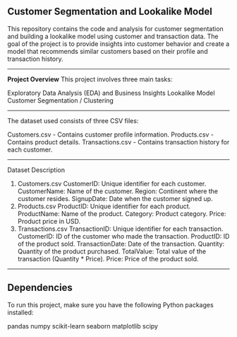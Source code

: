 Customer Segmentation and Lookalike Model
----------------------------------------------------------------------------------------

This repository contains the code and analysis for customer segmentation and building a lookalike model using customer and transaction data. The goal of the project is to provide insights into customer behavior and create a model that recommends similar customers based on their profile and transaction history.

------------------------------------------------------------------------------------------
**Project Overview**
This project involves three main tasks:

Exploratory Data Analysis (EDA) and Business Insights
Lookalike Model
Customer Segmentation / Clustering

--------------------------------------------------------------------------------------------
The dataset used consists of three CSV files:

Customers.csv - Contains customer profile information.
Products.csv - Contains product details.
Transactions.csv - Contains transaction history for each customer.

---------------------------------------------------------------------------------------------
Dataset Description
1. Customers.csv
CustomerID: Unique identifier for each customer.
CustomerName: Name of the customer.
Region: Continent where the customer resides.
SignupDate: Date when the customer signed up.
2. Products.csv
ProductID: Unique identifier for each product.
ProductName: Name of the product.
Category: Product category.
Price: Product price in USD.
3. Transactions.csv
TransactionID: Unique identifier for each transaction.
CustomerID: ID of the customer who made the transaction.
ProductID: ID of the product sold.
TransactionDate: Date of the transaction.
Quantity: Quantity of the product purchased.
TotalValue: Total value of the transaction (Quantity * Price).
Price: Price of the product sold.

------------------------------------------------------------------------------------------------
Dependencies
------------------------------------------------------------------------------------------------
To run this project, make sure you have the following Python packages installed:

pandas
numpy
scikit-learn
seaborn
matplotlib
scipy
